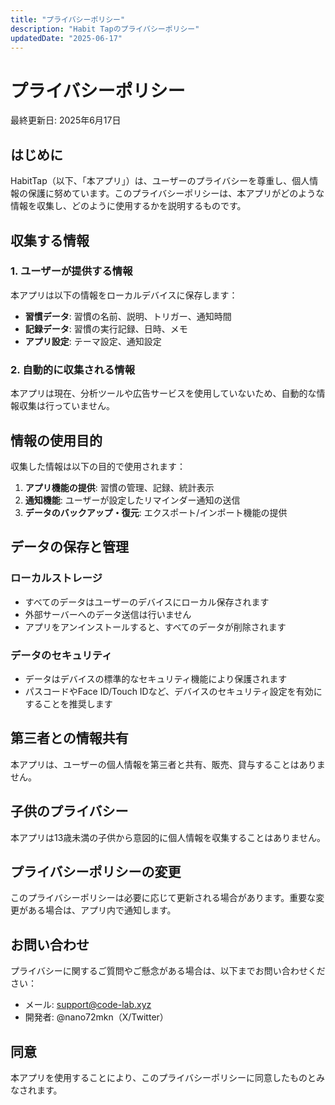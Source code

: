 ```yaml
---
title: "プライバシーポリシー"
description: "Habit Tapのプライバシーポリシー"
updatedDate: "2025-06-17"
---
```


# プライバシーポリシー

最終更新日: 2025年6月17日

## はじめに

HabitTap（以下、「本アプリ」）は、ユーザーのプライバシーを尊重し、個人情報の保護に努めています。このプライバシーポリシーは、本アプリがどのような情報を収集し、どのように使用するかを説明するものです。

## 収集する情報

### 1. ユーザーが提供する情報

本アプリは以下の情報をローカルデバイスに保存します：

- **習慣データ**: 習慣の名前、説明、トリガー、通知時間
- **記録データ**: 習慣の実行記録、日時、メモ
- **アプリ設定**: テーマ設定、通知設定

### 2. 自動的に収集される情報

本アプリは現在、分析ツールや広告サービスを使用していないため、自動的な情報収集は行っていません。

## 情報の使用目的

収集した情報は以下の目的で使用されます：

1. **アプリ機能の提供**: 習慣の管理、記録、統計表示
2. **通知機能**: ユーザーが設定したリマインダー通知の送信
3. **データのバックアップ・復元**: エクスポート/インポート機能の提供

## データの保存と管理

### ローカルストレージ

- すべてのデータはユーザーのデバイスにローカル保存されます
- 外部サーバーへのデータ送信は行いません
- アプリをアンインストールすると、すべてのデータが削除されます

### データのセキュリティ

- データはデバイスの標準的なセキュリティ機能により保護されます
- パスコードやFace ID/Touch IDなど、デバイスのセキュリティ設定を有効にすることを推奨します

## 第三者との情報共有

本アプリは、ユーザーの個人情報を第三者と共有、販売、貸与することはありません。

## 子供のプライバシー

本アプリは13歳未満の子供から意図的に個人情報を収集することはありません。

## プライバシーポリシーの変更

このプライバシーポリシーは必要に応じて更新される場合があります。重要な変更がある場合は、アプリ内で通知します。

## お問い合わせ

プライバシーに関するご質問やご懸念がある場合は、以下までお問い合わせください：

- メール: support@code-lab.xyz
- 開発者: @nano72mkn（X/Twitter）

## 同意

本アプリを使用することにより、このプライバシーポリシーに同意したものとみなされます。
